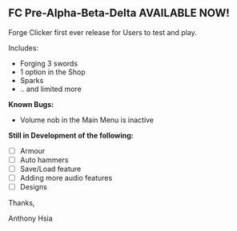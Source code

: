## FC Pre-Alpha-Beta-Delta AVAILABLE NOW!
Forge Clicker first ever release for Users to test and play.

Includes: 
- Forging 3 swords
- 1 option in the Shop
- Sparks
- .. and limited more

**Known Bugs:** 
- Volume nob in the Main Menu is inactive 

**Still in Development of the following:**
- [ ] Armour
- [ ] Auto hammers
- [ ] Save/Load feature
- [ ] Adding more audio features
- [ ] Designs

Thanks,

Anthony Hsia
